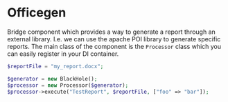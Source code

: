 
# Officegen

Bridge component which provides a way to generate a report through an external library. I.e.
we can use the apache POI library to generate specific reports. The main class of the component
is the `Processor` class which you can easily register in your DI container.

```php
$reportFile = "my_report.docx";

$generator = new BlackHole();
$processor = new Processor($generator);
$processor->execute("TestReport", $reportFile, ["foo" => "bar"]);
```
